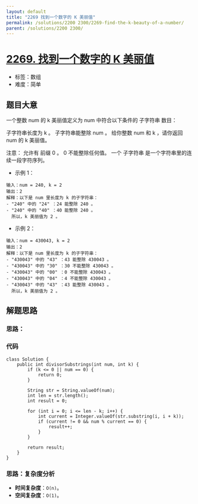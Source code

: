 ```yaml
---
layout: default
title: "2269 找到一个数字的 K 美丽值"
permalink: /solutions/2200 2300/2269-find-the-k-beauty-of-a-number/
parent: /solutions/2200 2300/
---
```


# [2269. 找到一个数字的 K 美丽值](https://leetcode.cn/problems/find-the-k-beauty-of-a-number/description/)

- 标签：数组
- 难度：简单

## 题目大意

一个整数 num 的 k 美丽值定义为 num 中符合以下条件的 子字符串 数目：

子字符串长度为 k 。
子字符串能整除 num 。
给你整数 num 和 k ，请你返回 num 的 k 美丽值。

注意：
允许有 前缀 0 。
0 不能整除任何值。
一个 子字符串 是一个字符串里的连续一段字符序列。

- 示例 1：

```
输入：num = 240, k = 2
输出：2
解释：以下是 num 里长度为 k 的子字符串：
- "240" 中的 "24" ：24 能整除 240 。
- "240" 中的 "40" ：40 能整除 240 。
  所以，k 美丽值为 2 。
```

- 示例 2：

```
输入：num = 430043, k = 2
输出：2
解释：以下是 num 里长度为 k 的子字符串：
- "430043" 中的 "43" ：43 能整除 430043 。
- "430043" 中的 "30" ：30 不能整除 430043 。
- "430043" 中的 "00" ：0 不能整除 430043 。
- "430043" 中的 "04" ：4 不能整除 430043 。
- "430043" 中的 "43" ：43 能整除 430043 。
  所以，k 美丽值为 2 。
```

## 解题思路

### 思路：

### 代码

```java[]
class Solution {
    public int divisorSubstrings(int num, int k) {
        if (k <= 0 || num == 0) {
            return 0; 
        }

        String str = String.valueOf(num);
        int len = str.length();
        int result = 0;

        for (int i = 0; i <= len - k; i++) {
            int current = Integer.valueOf(str.substring(i, i + k));
            if (current != 0 && num % current == 0) {
                result++;
            }
        }

        return result;
    }
}
```

### 思路：复杂度分析

- **时间复杂度**：`O(n)`。
- **空间复杂度**：`O(1)`。
